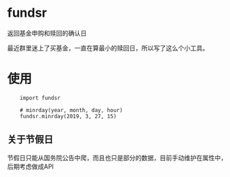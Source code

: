 # fundsr
返回基金申购和赎回的确认日

最近群里迷上了买基金，一直在算最小的赎回日，所以写了这么个小工具。

# 使用

        import fundsr

        # minrday(year, month, day, hour)
        fundsr.minrday(2019, 3, 27, 15)

## 关于节假日
节假日只能从国务院公告中爬，而且也只是部分的数据，目前手动维护在属性中，后期考虑做成API
